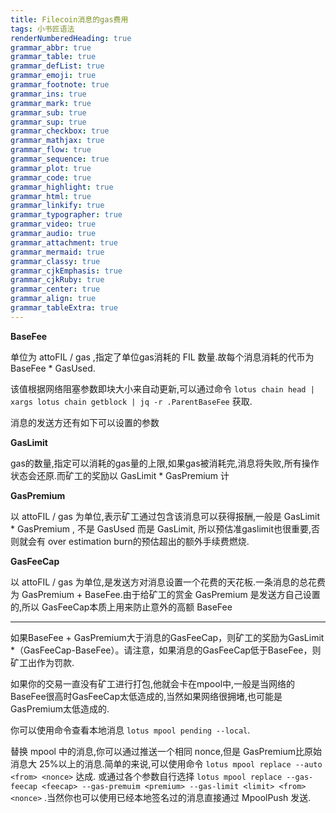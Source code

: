 ```yaml
---
title: Filecoin消息的gas费用
tags: 小书匠语法
renderNumberedHeading: true
grammar_abbr: true
grammar_table: true
grammar_defList: true
grammar_emoji: true
grammar_footnote: true
grammar_ins: true
grammar_mark: true
grammar_sub: true
grammar_sup: true
grammar_checkbox: true
grammar_mathjax: true
grammar_flow: true
grammar_sequence: true
grammar_plot: true
grammar_code: true
grammar_highlight: true
grammar_html: true
grammar_linkify: true
grammar_typographer: true
grammar_video: true
grammar_audio: true
grammar_attachment: true
grammar_mermaid: true
grammar_classy: true
grammar_cjkEmphasis: true
grammar_cjkRuby: true
grammar_center: true
grammar_align: true
grammar_tableExtra: true
---
```


**BaseFee**

单位为 attoFIL / gas ,指定了单位gas消耗的 FIL 数量.故每个消息消耗的代币为 BaseFee * GasUsed. 

该值根据网络阻塞参数即块大小来自动更新,可以通过命令 `lotus chain head | xargs lotus chain getblock | jq -r .ParentBaseFee` 获取.

消息的发送方还有如下可以设置的参数

**GasLimit**

gas的数量,指定可以消耗的gas量的上限,如果gas被消耗完,消息将失败,所有操作状态会还原.而矿工的奖励以 GasLimit * GasPremium 计

**GasPremium**

以 attoFIL / gas 为单位,表示矿工通过包含该消息可以获得报酬,一般是 GasLimit * GasPremium , 不是 GasUsed 而是 GasLimit, 所以预估准gaslimit也很重要,否则就会有 over estimation burn的预估超出的额外手续费燃烧.

**GasFeeCap**

以 attoFIL / gas 为单位,是发送方对消息设置一个花费的天花板.一条消息的总花费为 GasPremium + BaseFee.由于给矿工的赏金 GasPremium 是发送方自己设置的,所以 GasFeeCap本质上用来防止意外的高额 BaseFee

------------------

如果BaseFee + GasPremium大于消息的GasFeeCap，则矿工的奖励为GasLimit \*（GasFeeCap-BaseFee）。请注意，如果消息的GasFeeCap低于BaseFee，则矿工出作为罚款.

如果你的交易一直没有矿工进行打包,他就会卡在mpool中,一般是当网络的BaseFee很高时GasFeeCap太低造成的,当然如果网络很拥堵,也可能是GasPremium太低造成的.

你可以使用命令查看本地消息 `lotus mpool pending --local`.

替换 mpool 中的消息,你可以通过推送一个相同 nonce,但是 GasPremium比原始消息大 25%以上的消息.简单的来说,可以使用命令 `lotus mpool replace --auto <from> <nonce>` 达成. 或通过各个参数自行选择 `lotus mpool replace --gas-feecap <feecap> --gas-premuim <premium> --gas-limit <limit> <from> <nonce>` .当然你也可以使用已经本地签名过的消息直接通过 MpoolPush 发送.